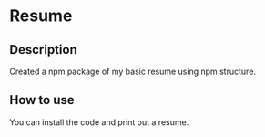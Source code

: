 # Resume

## Description

Created a npm package of my basic resume using npm structure. 

## How to use
You can install the code and print out a resume.